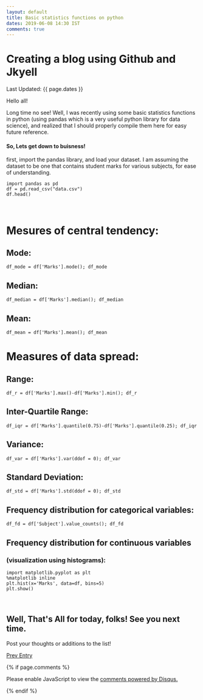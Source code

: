 ```yaml
---
layout: default
title: Basic statistics functions on python
dates: 2019-06-08 14:30 IST
comments: true
---
```

# Creating a blog using Github and Jkyell
Last Updated: {{ page.dates }}

Hello all!

Long time no see! Well, I was recently using some basic statistics functions in python (using pandas which is a very useful python library for data science), and realized that I should properly compile them here for easy future reference.

#### So, Lets get down to buisness!

first, import the pandas library, and load your dataset. I am assuming the dataset to be one that contains student marks for various subjects, for ease of understanding.

```
import pandas as pd
df = pd.read_csv("data.csv")
df.head()
```
<br />

# Mesures of central tendency:

## Mode: 

```
df_mode = df['Marks'].mode(); df_mode
```

## Median:

```
df_median = df['Marks'].median(); df_median
```

## Mean:

```
df_mean = df['Marks'].mean(); df_mean
```

# Measures of data spread:

## Range:

```
df_r = df['Marks'].max()-df['Marks'].min(); df_r
```

## Inter-Quartile Range:

```
df_iqr = df['Marks'].quantile(0.75)-df['Marks'].quantile(0.25); df_iqr
```

## Variance:

```
df_var = df['Marks'].var(ddof = 0); df_var
```
## Standard Deviation:

```
df_std = df['Marks'].std(ddof = 0); df_std
```

## Frequency distribution for categorical variables:

```
df_fd = df['Subject'].value_counts(); df_fd
```

## Frequency distribution for continuous variables 
### (visualization using histograms):

```
import matplotlib.pyplot as plt
%matplotlib inline
plt.hist(x='Marks', data=df, bins=5)
plt.show()
```
<br />

## Well, That's All for today, folks! See you next time.
Post your thoughts or additions to the list!

[Prev Entry](https://swatigupta1997.github.io/blog/2019/01/01/tips-to-create-github-blog/)



{% if page.comments %}

<div id="disqus_thread"></div>
<script>

/**
*  RECOMMENDED CONFIGURATION VARIABLES: EDIT AND UNCOMMENT THE SECTION BELOW TO INSERT DYNAMIC VALUES FROM YOUR PLATFORM OR CMS.
*  LEARN WHY DEFINING THESE VARIABLES IS IMPORTANT: https://disqus.com/admin/universalcode/#configuration-variables*/
/*
var disqus_config = function () {
this.page.url = https://swatigupta1997.github.io/blog/2019/06/08/basic-statistics-functions-in-python/  // Replace PAGE_URL with your page's canonical URL variable
this.page.identifier = {{ page.title }}; // Replace PAGE_IDENTIFIER with your page's unique identifier variable
};
*/
(function() { // DON'T EDIT BELOW THIS LINE
var d = document, s = d.createElement('script');
s.src = 'https://swatiguptablog-1.disqus.com/embed.js';
s.setAttribute('data-timestamp', +new Date());
(d.head || d.body).appendChild(s);
})();
</script>
<noscript>Please enable JavaScript to view the <a href="https://disqus.com/?ref_noscript">comments powered by Disqus.</a></noscript>
                            

{% endif %}
